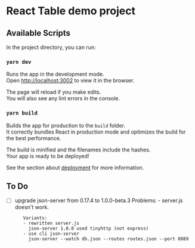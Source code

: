 # React Table demo project

## Available Scripts

In the project directory, you can run:

### `yarn dev`

Runs the app in the development mode.\
Open [http://localhost:3002](http://localhost:3002) to view it in the browser.

The page will reload if you make edits.\
You will also see any lint errors in the console.

### `yarn build`

Builds the app for production to the `build` folder.\
It correctly bundles React in production mode and optimizes the build for the best performance.

The build is minified and the filenames include the hashes.\
Your app is ready to be deployed!

See the section about [deployment](https://facebook.github.io/create-react-app/docs/deployment) for more information.

## To Do

- [ ] upgrade json-server from 0.17.4 to 1.0.0-beta.3
      Problems:
       - server.js doesn't work.
         
         Variants:
         - rewritten server.js
           json-server 1.0.0 used tinyhttp (not express)
         - use cli json-server 
           json-server --watch db.json --routes routes.json --port 8089
